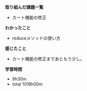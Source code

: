 **取り組んだ課題一覧**
* カート機能の修正

**わかったこと**
* reduceメソッドの使い方

**感じたこと**
* カート機能の修正まであともう少し。

**学習時間**
* 9h30m
 * total 1018h00m
